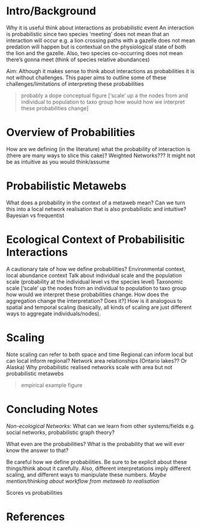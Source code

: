 # Intro/Background

Why it is useful think about interactions as probabilistic event An interaction
is probabilistic since two species ‘meeting’ does not mean that an interaction
will occur e.g. a lion crossing paths with a gazelle does not mean predation
will happen but is contextual on the physiological state of both the lion and
the gazelle. Also, two species co-occurring does not mean there’s gonna meet
(think of species relative abundances)

Aim: Although it makes sense to think
about interactions as probabilities it is not without challenges. This paper
aims to outline some of these challenges/limitations of interpreting these
probabilities

> probably a dope conceptual figure [‘scale’ up a the nodes from and individual to population to taxo group how would how we interpret these probabilities change]


# Overview of Probabilities

How are we defining (in the literature) what the probability of interaction is (there are many ways to slice this cake)?
Weighted Networks???
It might not be as intuitive as you would think/assume


# Probabilistic Metawebs

What does a probability in the context of a metaweb mean? Can we turn this into a local network realisation that is also probabilistic and intuitive?
Bayesian vs frequentist

# Ecological Context of Probabilisitic Interactions

A cautionary tale of how we define probabilities? Environmental context, local
abundance context Talk about individual scale and the population scale
(probability at the individual level vs the species level) Taxonomic scale
[‘scale’ up the nodes from an individual to population to taxo group how would
we interpret these probabilities change. How does the aggregation change the
interpretation? Does it?] How is it analogous to spatial and temporal scaling
(basically, all kinds of scaling are just different ways to aggregate
individuals/nodes).

# Scaling

Note scaling can refer to both space and time Regional can inform local but can
local inform regional? Network area relationships (Ontario lakes?? Or Alaska)
Why probabilistic realised networks scale with area but not probabilistic
metawebs


> empirical example figure

# Concluding Notes

*Non-ecological Networks:* What can we learn from other systems/fields e.g.
social networks, probabilistic graph theory?

What even are the probabilities? What is the probability that we will ever know
the answer to that?

Be careful how we define probabilities. Be sure to be explicit about these
things/think about it carefully. Also, different interpretations imply different
scaling, and different ways to manipulate these numbers. *Maybe mention/thinking
about workflow from metaweb to realisation*

Scores vs probabilities

# References
